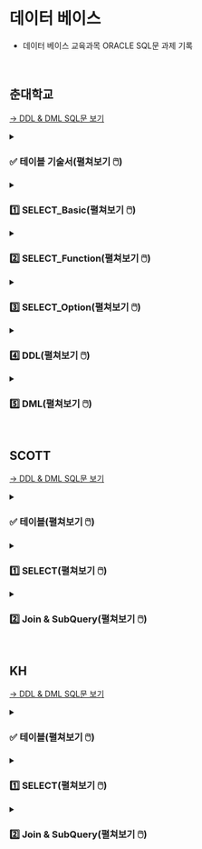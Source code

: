 # 데이터 베이스

- 데이터 베이스 교육과목 ORACLE SQL문 과제 기록 

<br>

## 춘대학교

<!-- <details>
<summary><h3> 템플릿(펼쳐보기 🖱️) </h3></summary>
<div markdown="1">


  
  
</div>
</details> -->

[→ DDL & DML SQL문 보기](https://github.com/homin0203/SQL_exam/blob/main/chun/%EC%8A%A4%ED%81%AC%EB%A6%BD%ED%8A%B8_KH_%EC%B6%98_TechUniv_%EC%8B%A4%EC%8A%B5.sql)  

<details>
<summary><h3>✅ 테이블 기술서(펼쳐보기 🖱️) </h3></summary>
<div markdown="1">

![05_실습_KH_춘_TechUniv_Table기술서_2](https://user-images.githubusercontent.com/116356234/233554045-1fa54263-1ac4-4f3d-836b-1c4597a9f56d.png)

![05_실습_KH_춘_TechUniv_Table기술서_3](https://user-images.githubusercontent.com/116356234/233554049-31a43883-e603-4c8b-a50c-46fc1f8329df.png)

</div>
</details>

<details>
<summary><h3>1️⃣ SELECT_Basic(펼쳐보기 🖱️) </h3></summary>
<div markdown="1">
 
[→ SELECT_Basic SQL문 전체보기](https://github.com/homin0203/SQL_exam/blob/main/chun/KH_SQL01_SELECT.sql)  

#### 문제1
![1](https://user-images.githubusercontent.com/116356234/233560082-94db668d-fe43-4de7-a982-88cdf106e753.png)

#### 내 코드
```SQL
select DEPARTMENT_NAME "학과 명", CATEGORY 계열
  from TB_DEPARTMENT
;
```

#### 실행 결과
![1](https://user-images.githubusercontent.com/116356234/233562971-83cfe5ce-ef7c-4a32-88d1-7cc3e3538079.png)
~ 이후 행 생략
  
<hr>

#### 문제2
![2](https://user-images.githubusercontent.com/116356234/233560087-0e4ea461-1266-4f49-9741-495f0e72ad29.png)

#### 내 코드
```SQL
select DEPARTMENT_NAME||'의 정원은 '||to_char(CAPACITY)||'명 입니다'
    from TB_DEPARTMENT
;
```
  
#### 실행 결과
![2](https://user-images.githubusercontent.com/116356234/233562975-408068bc-0517-45f1-9380-991261ab9249.png)
~ 이후 행 생략 
  
<hr>

#### 문제3
![3](https://user-images.githubusercontent.com/116356234/233560088-51a38f75-d3fb-488d-a62e-54c93c846fce.png)

#### 내 코드
```SQL
select STUDENT_NAME
    from TB_STUDENT
    where ABSENCE_YN = 'Y' 
        and STUDENT_SSN LIKE '_______2%'
        and DEPARTMENT_NO = (select DEPARTMENT_NO
                                from TB_DEPARTMENT
                                where DEPARTMENT_NAME = '국어국문학과')
;
```

#### 실행 결과
![3](https://user-images.githubusercontent.com/116356234/233562978-588abdc4-420a-4ff2-8423-891350405fc8.png)

<hr>

#### 문제4
![4](https://user-images.githubusercontent.com/116356234/233560092-a5b3d63d-62f1-4093-a420-59cb1e1441a2.png)

#### 내 코드
```SQL
select student_name 
    from TB_STUDENT
    where STUDENT_NO in ('A513079','A513090','A513091','A513110','A513119')
    order by student_name desc
;
```

#### 실행 결과
![4](https://user-images.githubusercontent.com/116356234/233562981-f33ae9d1-718e-4e05-b67b-6806082fc591.png)

<hr>

#### 문제5
![5](https://user-images.githubusercontent.com/116356234/233560094-b3cd8184-a6ff-43ca-b434-36677f38bd24.png)

#### 내 코드
```SQL
select DEPARTMENT_NAME, category
    from TB_DEPARTMENT
    where CAPACITY >= 20 and CAPACITY <= 30
;
```

#### 실행 결과
![5](https://user-images.githubusercontent.com/116356234/233562982-304fb39e-aeb5-4c1d-a4b0-736484035ed7.png)

<hr>

#### 문제6
![6](https://user-images.githubusercontent.com/116356234/233560097-8047da8d-5601-43b2-988b-06aace2724e5.png)

#### 내 코드
```SQL
select PROFESSOR_NAME
    from TB_PROFESSOR
    where DEPARTMENT_NO is null
;
```

#### 실행 결과
![6](https://user-images.githubusercontent.com/116356234/233562986-f80a032f-789f-4ab3-90aa-5e55fb79c2a0.png)

<hr>

#### 문제7

<img src="https://user-images.githubusercontent.com/116356234/233560100-687c51e1-412f-400f-8c26-430558a3fa9b.png" height="110">

#### 내 코드
```SQL
select STUDENT_NAME
    from TB_STUDENT
    where DEPARTMENT_NO is null 
    or DEPARTMENT_NO not in (select DEPARTMENT_NO from TB_DEPARTMENT)
;
```

#### 실행 결과
  
<img src="https://user-images.githubusercontent.com/116356234/233562987-9952b3df-f0c4-40c9-86a8-341b70ee6ee3.png" height="90">

<hr>

#### 문제8
![8](https://user-images.githubusercontent.com/116356234/233560102-5c8edb8b-5a6a-41a9-8955-2dfc8964fed7.png)

#### 내 코드
```SQL
select CLASS_NO
    from TB_CLASS
    where PREATTENDING_CLASS_NO is not null
;
```

#### 실행 결과
![8](https://user-images.githubusercontent.com/116356234/233562989-8534fb54-6f53-4dd5-9ae3-1e2aa246db5f.png)

<hr>

#### 문제9
![9](https://user-images.githubusercontent.com/116356234/233560103-84064952-f629-4f2b-854e-6160971413f7.png)

#### 내 코드
```SQL
select CATEGORY
    from TB_DEPARTMENT
    group by CATEGORY
    order by CATEGORY 
;
```

#### 실행 결과
![9](https://user-images.githubusercontent.com/116356234/233562990-efb736c3-cf6f-4462-bec3-314c4d30fad3.png)

<hr>

#### 문제10
![10](https://user-images.githubusercontent.com/116356234/233560107-23ac3ae8-0622-46c3-bab5-d5d5e164ed40.png)

#### 내 코드
```SQL
select STUDENT_NO,STUDENT_NAME,STUDENT_SSN
    from TB_STUDENT
    where STUDENT_NO LIKE 'A2%'
        and STUDENT_ADDRESS LIKE '전주시%'
        and ABSENCE_YN <> 'Y'
;
```

#### 실행 결과
![10](https://user-images.githubusercontent.com/116356234/233562992-768a2b93-eadc-4bc2-99ac-346f01e38105.png)
  
</div>
</details>

<details>
<summary><h3>2️⃣ SELECT_Function(펼쳐보기 🖱️) </h3></summary>
<div markdown="1">
  
[→ SELECT_Function SQL문 전체보기](https://github.com/homin0203/SQL_exam/blob/main/chun/KH_SQL02_SELECT.sql)  
  
#### 문제1
![1](https://user-images.githubusercontent.com/116356234/233565412-3a02c16a-9f7c-42ec-82a4-fcf0533212f8.png)

#### 내 코드
```SQL
select STUDENT_NO 학번, student_name 이름, to_char(ENTRANCE_DATE, 'YYYY-MM-DD') 입학년도
    from TB_STUDENT
    where DEPARTMENT_NO = '002'
    order by ENTRANCE_DATE
;
```

#### 실행 결과
![1](https://user-images.githubusercontent.com/116356234/233568511-ee7950d5-e4c7-40b6-9fb5-e9e8a1340ca1.png)

  
<hr>

#### 문제2
![2](https://user-images.githubusercontent.com/116356234/233565417-96a4dcfe-17a8-4aad-ad1b-7faddd468f3c.png)


#### 내 코드
```SQL
select PROFESSOR_NAME,PROFESSOR_SSN
    from TB_PROFESSOR
    where PROFESSOR_NAME not LIKE '___'
;
```
  
#### 실행 결과
![2](https://user-images.githubusercontent.com/116356234/233568518-1cd68b40-b5db-4d5f-b798-0e2ab2c154eb.png)


<hr>

#### 문제3
![3](https://user-images.githubusercontent.com/116356234/233565420-b3a8b5ba-d5d1-4d55-bee5-9cea426cac93.png)


#### 내 코드
```SQL
select * 
    from(select PROFESSOR_NAME 교수이름, to_char(sysdate,'yy')+100-substr(PROFESSOR_SSN,1,2) 나이
            from TB_PROFESSOR
            where substr(PROFESSOR_SSN,8,1) = '1')
    order by 나이
;  
```

#### 실행 결과
![3](https://user-images.githubusercontent.com/116356234/233568521-b41c25ed-7025-4228-8c71-80a45a565028.png)
~ 75행 생략

<hr>

#### 문제4
![4](https://user-images.githubusercontent.com/116356234/233565421-1336746f-8d7c-4d6a-ae85-b90dd639e3e2.png)


#### 내 코드
```SQL
select substr(PROFESSOR_NAME,2)
    from TB_PROFESSOR
;
```

#### 실행 결과
![4](https://user-images.githubusercontent.com/116356234/233568523-45166986-b29c-452d-aa05-8dbf77bfa6a4.png)
~ 114행 생략

<hr>

#### 문제5
![5](https://user-images.githubusercontent.com/116356234/233565425-c0b793d3-13c6-4a15-8865-7aad0e04e8fe.png)

#### 내 코드
```SQL
select * from TB_STUDENT;
select student_no,STUDENT_NAME
    from TB_STUDENT
    where (to_char(ENTRANCE_DATE,'yyyy')-to_char(to_date(substr(STUDENT_SSN,1,6)),'RRRR')) > 19
;
```

#### 실행 결과
![5](https://user-images.githubusercontent.com/116356234/233568528-cfe24763-6cbe-417c-9d6b-a1b7eaa2b459.png)
~ 204행 생략

<hr>

#### 문제6
![6](https://user-images.githubusercontent.com/116356234/233565427-16edaaab-21f5-4b54-9737-298358f701ea.png)


#### 내 코드
```SQL
select case to_char(next_day('2020/12/25','일'),'dd')-'25' 
            when 1 then '토요일'
            when 2 then '금요일'
            when 3 then '목요일'
            when 4 then '수요일'
            when 5 then '화요일'
            when 6 then '월요일'
            when 7 then '일요일'
            else '없음' end 클스요일
from dual
;
```

#### 실행 결과
![6](https://user-images.githubusercontent.com/116356234/233568533-e1687389-39b9-490b-8df9-c820c210b22b.png)


<hr>

#### 문제7
![7](https://user-images.githubusercontent.com/116356234/233565431-7801e875-2848-490c-b3bc-a91150912c72.png)


#### 내 코드
```SQL
select to_char(to_Date('99/10/11','YY/MM/DD'),'YYYY"년"MM"월"DD"일"')
        ,to_char(to_Date('49/10/11','YY/MM/DD'),'YYYY"년"MM"월"DD"일"') 
    from dual
union
select to_char(to_Date('99/10/11','RR/MM/DD'),'YYYY"년"MM"월"DD"일"')
        ,to_char(to_Date('49/10/11','RR/MM/DD'),'YYYY"년"MM"월"DD"일"') 
    from dual;
```

#### 실행 결과
![7](https://user-images.githubusercontent.com/116356234/233568538-a5612627-7618-4396-8bdf-f66f8d059e90.png)


<hr>

#### 문제8
![8](https://user-images.githubusercontent.com/116356234/233565432-0094041d-f2ad-480c-917b-de475215a98b.png)


#### 내 코드
```SQL
select STUDENT_NO, STUDENT_NAME 
    from TB_STUDENT
    where student_no not LIKE 'A%'
;
```

#### 실행 결과
![8](https://user-images.githubusercontent.com/116356234/233568540-0104c633-2778-4c57-b86c-cf129c4f0791.png)
~ 52행 생략

<hr>

#### 문제9
![9](https://user-images.githubusercontent.com/116356234/233565433-e34688bc-333a-4793-8bfc-9213e9418083.png)


#### 내 코드
```SQL
select round(avg(g.POINT),1) 평점
    from TB_STUDENT s join tb_grade g using (STUDENT_NO)
    where STUDENT_NAME = '한아름'
;
```

#### 실행 결과
![9](https://user-images.githubusercontent.com/116356234/233568542-ad19243b-a72e-40ca-b69e-a17c7b30ff79.png)


<hr>

#### 문제10
![10](https://user-images.githubusercontent.com/116356234/233565436-a1247f3d-e6c6-4a2a-9e45-fd9dcc25d679.png)

#### 내 코드
```SQL
select DEPARTMENT_NO 학과번호, count(DEPARTMENT_NO) "학생수(명)"
    from TB_STUDENT
    group by DEPARTMENT_NO
    order by DEPARTMENT_NO
;
```

#### 실행 결과
![10](https://user-images.githubusercontent.com/116356234/233568544-d26d6d5a-e067-4508-96d2-ea5f77ca0058.png)
~ 62행 생략
  
<hr>

#### 문제11
![11](https://user-images.githubusercontent.com/116356234/233565438-4c316eaf-b9bb-418b-8b82-290c94dbfb22.png)

#### 내 코드
```SQL
select  count(*)
    from TB_STUDENT
    where COACH_PROFESSOR_NO is null
;
```

#### 실행 결과
![11](https://user-images.githubusercontent.com/116356234/233568546-dc741292-b8b7-4b3f-a52f-4765341c1db6.png)
  
<hr>

#### 문제12
![12](https://user-images.githubusercontent.com/116356234/233565440-a63eda50-371b-4f9d-8d26-b5df24b8989c.png)

#### 내 코드
```SQL
select substr(g.TERM_NO,1,4) 년도, round(avg(g.POINT),1) "년도 별 평점"
    from TB_STUDENT s join tb_grade g on s.STUDENT_NO = g.STUDENT_NO
    where s.STUDENT_NO = 'A112113'
    group by substr(g.TERM_NO,1,4)
    order by substr(g.TERM_NO,1,4)
;
```

#### 실행 결과
![12](https://user-images.githubusercontent.com/116356234/233568549-6e7460a6-6978-4aef-b76d-b1f98a086ee2.png)

<hr>

#### 문제13
![13](https://user-images.githubusercontent.com/116356234/233565443-a9740c1e-e20d-42bc-aec0-4f4a7b6045b8.png)

#### 내 코드
```SQL
select d.DEPARTMENT_NO 학과코드명, count(s_tab.ABSENCE_YN) "휴학생 수"
    from TB_DEPARTMENT d 
    left join (select * from TB_STUDENT s where s.ABSENCE_YN = 'Y') s_tab on s_tab.DEPARTMENT_NO = d.DEPARTMENT_NO
    group by d.DEPARTMENT_NO
    order by d.DEPARTMENT_NO
;
```

#### 실행 결과
![13](https://user-images.githubusercontent.com/116356234/233568551-d035959d-3595-4637-ab11-ff285480207f.png)
~ 63행 생략

<hr>

#### 문제14
![14](https://user-images.githubusercontent.com/116356234/233565446-6045680b-b784-43bb-ba4b-beed8b5b1bdd.png)

#### 내 코드
```SQL
select student_name, count(*)
    from TB_STUDENT
    group by STUDENT_NAME
    having count(*) >= 2
    order by STUDENT_NAME
;
```

#### 실행 결과
![14](https://user-images.githubusercontent.com/116356234/233568556-fe41dd8a-7437-4313-a077-0e42b02e3ffd.png)
    
<hr>

#### 문제15
![15](https://user-images.githubusercontent.com/116356234/233565448-7a5a7716-b399-4d21-8fb0-08d1beadf942.png)

#### 내 코드
```SQL
select NVL(임시년도,' ') 년도, NVL(임시학기,' ') 학기, 평점
    from(select substr(g.TERM_NO,1,4) 임시년도, substr(g.TERM_NO,5,2) 임시학기, round(avg(g.point),1) 평점
            from TB_STUDENT s join tb_grade g on s.STUDENT_NO = g.STUDENT_NO
            where s.STUDENT_NO = 'A112113'
            group by rollup(substr(g.TERM_NO,1,4), substr(g.TERM_NO,5,2)))
;
```

#### 실행 결과
![15](https://user-images.githubusercontent.com/116356234/233568559-73e1d6b5-e9cd-4a17-b891-0b98ea538daa.png)      
  
</div>
</details>

<details>
<summary><h3>3️⃣ SELECT_Option(펼쳐보기 🖱️) </h3></summary>
<div markdown="1">

[→ SELECT_Option SQL문 전체보기](https://github.com/homin0203/SQL_exam/blob/main/chun/KH_SQL03_SELECT.sql)  
  
#### 문제1
![1](https://user-images.githubusercontent.com/116356234/233768278-3a7dd42a-9d24-4d9d-b3a3-485c6fca6b62.png)


#### 내 코드
```SQL
select STUDENT_NAME "학생 이름",STUDENT_ADDRESS 주소지
    from tb_student
    order by "학생 이름"
;
```

#### 실행 결과
  
<img src="https://user-images.githubusercontent.com/116356234/233768958-f9ad2349-a466-4931-bb34-c0a3f7bb7828.png" width="450">  
~ 588행 생략
  
<hr>

#### 문제2
![2](https://user-images.githubusercontent.com/116356234/233768281-107421ff-c6dc-42b1-bc85-8ffc66eb34ca.png)


#### 내 코드
```SQL
select STUDENT_NAME,STUDENT_SSN
    from TB_STUDENT
    where ABSENCE_YN = 'Y'
    order by STUDENT_ssn desc
;  
```
  
#### 실행 결과
  
<img src="https://user-images.githubusercontent.com/116356234/233768959-95b6979f-03e3-484a-aca5-61115ec81c68.png" width="300">  
~ 91행 생략

<hr>

#### 문제3
![3](https://user-images.githubusercontent.com/116356234/233768282-1cd06b70-8b30-492b-ba59-80dfb5efed32.png)


#### 내 코드
```SQL
select STUDENT_NAME 학생이름, STUDENT_NO 학번, STUDENT_ADDRESS "거주지 주소"
    from TB_STUDENT
    where (STUDENT_ADDRESS Like '강원도%' or STUDENT_ADDRESS Like '경기도%') and STUDENT_no not LIKE 'A%'
    order by STUDENT_NAME
;
```

#### 실행 결과
  
<img src="https://user-images.githubusercontent.com/116356234/233768960-3d33e14b-f7fb-4981-9052-bb66a62f57b2.png" width="450">  


<hr>

#### 문제4
![4](https://user-images.githubusercontent.com/116356234/233768284-0d8944dd-1820-42de-9cec-98d3d8816ee5.png)


#### 내 코드
```SQL
select PROFESSOR_NAME, PROFESSOR_SSN
    from TB_PROFESSOR 
    where DEPARTMENT_NO = '005'
    order by PROFESSOR_SSN
;
```

#### 실행 결과
  
<img src="https://user-images.githubusercontent.com/116356234/233768962-82e55e12-0721-416f-a461-e8b318ef4f1c.png" width="350">  


<hr>

#### 문제5
![5](https://user-images.githubusercontent.com/116356234/233768285-5bdd4980-307f-4acd-836e-22cfde6b7d05.png)


#### 내 코드
```SQL
select s.student_no, g.point
    from TB_STUDENT s join tb_grade g on s.STUDENT_NO = g.STUDENT_NO
    where g.CLASS_NO = 'C3118100' and g.TERM_NO = '200402'
    order by g.point desc, s.STUDENT_NO
;
```

#### 실행 결과
  
<img src="https://user-images.githubusercontent.com/116356234/233768963-a07c8663-d044-42b3-8dd6-f74f16229af3.png" width="290">  


<hr>

#### 문제6
![6](https://user-images.githubusercontent.com/116356234/233768286-d2118b28-77ab-429d-ab76-50493d50444c.png)


#### 내 코드
```SQL
select s.STUDENT_NO, s.STUDENT_NAME, d.DEPARTMENT_NAME
    from TB_STUDENT s join TB_DEPARTMENT d using(DEPARTMENT_NO)
    order by 2
;
```

#### 실행 결과
  
<img src="https://user-images.githubusercontent.com/116356234/233768965-8f86c161-f67a-4bee-a24e-752947070bcb.png" width="450">  
~ 588행 생략
  
<hr>

#### 문제7
![7](https://user-images.githubusercontent.com/116356234/233768288-249890c5-b615-44c1-8a8b-80b4b7fcdddf.png)

#### 내 코드
```SQL
select c.CLASS_NAME, d.DEPARTMENT_NAME
    from TB_CLASS c join TB_DEPARTMENT d using(DEPARTMENT_NO)
;
```

#### 실행 결과
  
<img src="https://user-images.githubusercontent.com/116356234/233768966-ad7de6ae-86c8-406c-b18f-3304dc348449.png" width="450">  
~ 882행 생략

<hr>

#### 문제8
![8](https://user-images.githubusercontent.com/116356234/233768289-8484168e-104f-4a69-bb70-63a09bab65f9.png)

#### 내 코드
```SQL
select c.CLASS_NAME, c.DEPARTMENT_NO, p.PROFESSOR_NAME
    from TB_CLASS c join TB_CLASS_PROFESSOR t on c.CLASS_NO = t.CLASS_NO
                    join TB_PROFESSOR p on p.PROFESSOR_NO = t.PROFESSOR_NO
    order by c.DEPARTMENT_NO, p.PROFESSOR_NO, c.CLASS_NAME
;
```

#### 실행 결과
  
<img src="https://user-images.githubusercontent.com/116356234/233768967-99a5c4d5-a0f8-4b41-9d53-e2f38ea443bf.png" width="450">  
~ 776행 생략

<hr>

#### 문제9
![9](https://user-images.githubusercontent.com/116356234/233768290-db3378ed-baac-4a0c-90fc-57c68eb803bf.png)


#### 내 코드
```SQL
select c.CLASS_NAME, p.PROFESSOR_NAME
    from TB_CLASS c join TB_CLASS_PROFESSOR t on c.CLASS_NO = t.CLASS_NO
                    join TB_PROFESSOR p on p.PROFESSOR_NO = t.PROFESSOR_NO
                    join TB_DEPARTMENT d on c.DEPARTMENT_NO = d.DEPARTMENT_NO
    where d.CATEGORY = '인문사회'
    order by c.DEPARTMENT_NO, p.PROFESSOR_NO, c.CLASS_NAME
;
```

#### 실행 결과
  
<img src="https://user-images.githubusercontent.com/116356234/233768968-11600dc2-ca01-4b61-98e6-fe9bc56c8b1a.png" width="450">  
~ 197행 생략

<hr>

#### 문제10
![10](https://user-images.githubusercontent.com/116356234/233768291-d2f1a642-a6ae-4e01-9389-07b6b76c4be0.png)

#### 내 코드
```SQL
select s.STUDENT_NO,s.STUDENT_NAME, round(avg(g.POINT),1)
    from TB_STUDENT s join TB_DEPARTMENT d on s.DEPARTMENT_NO = d.DEPARTMENT_NO
                    join TB_GRADE g on s.STUDENT_NO = g.STUDENT_NO
    where d.DEPARTMENT_NAME = '음악학과'
    group by s.STUDENT_NO, s.STUDENT_NAME
    order by s.STUDENT_NO
;
```

#### 실행 결과
  
<img src="https://user-images.githubusercontent.com/116356234/233768969-bc8943c8-245d-41d4-81b8-e88bca6ce6da.png" width="450">

<hr>

#### 문제11
![11](https://user-images.githubusercontent.com/116356234/233768292-5ed4af03-efce-4389-ac7b-0d6fbfe5686f.png)

#### 내 코드
```SQL
select d.DEPARTMENT_NAME, s.STUDENT_NAME, p.PROFESSOR_NAME
    from TB_STUDENT s join TB_DEPARTMENT d using(DEPARTMENT_NO)
                        join TB_PROFESSOR p on s.COACH_PROFESSOR_NO = p.PROFESSOR_NO
    where s.STUDENT_NO = 'A313047'
;
```

#### 실행 결과
  
<img src="https://user-images.githubusercontent.com/116356234/233768970-bbccf685-d333-4456-869f-0b4a3d2135b7.png" width="350">

  
<hr>

#### 문제12
![12](https://user-images.githubusercontent.com/116356234/233768293-b6b94ef1-ec4e-4801-9630-039a1a4ed991.png)

#### 내 코드
```SQL
select s.STUDENT_NAME, g.TERM_NO
    from TB_CLASS c join TB_GRADE g on c.CLASS_NO = g.class_no
                    join TB_STUDENT s on s.STUDENT_NO = g.STUDENT_NO
    where c.CLASS_NAME = '인간관계론' and g.TERM_NO LIKE '2007%'
;
```

#### 실행 결과
  
<img src="https://user-images.githubusercontent.com/116356234/233768972-3e8996c3-7d33-40b0-b884-dab979b78673.png" width="290">

  
<hr>

#### 문제13
![13](https://user-images.githubusercontent.com/116356234/233768294-ff319fe4-17d6-4e73-9400-f10718bcd67f.png)

#### 내 코드
```SQL
select c.CLASS_NAME, d.DEPARTMENT_NAME
    from TB_DEPARTMENT d join TB_CLASS c using(DEPARTMENT_NO)
    where d.CATEGORY = '예체능'
        and c.CLASS_NO not in (select cp.CLASS_NO from TB_CLASS_PROFESSOR cp)
    order by 2 asc,1
;
```

#### 실행 결과
  
<img src="https://user-images.githubusercontent.com/116356234/233768973-b23be4e4-5f8e-4b22-afee-dd17ad24536f.png" width="450">
~ 44행 생략
  
<hr>

#### 문제14
![14](https://user-images.githubusercontent.com/116356234/233768295-bd0a8222-ddde-43fe-af92-b61f84b96506.png)

#### 내 코드
```SQL
select s.student_name, NVL(p.PROFESSOR_NAME,'지도교수 미지정')
    from TB_STUDENT s join TB_DEPARTMENT d using(DEPARTMENT_NO)
                        left join TB_PROFESSOR p on s.coach_professor_no = p.professor_no
    where d.DEPARTMENT_NAME = '서반아어학과' 
    order by s.student_no
;
```

#### 실행 결과
  
<img src="https://user-images.githubusercontent.com/116356234/233768974-b290aba4-2b29-4da9-bcc0-fbafe541e036.png" width="450">

<hr>

#### 문제15
![15](https://user-images.githubusercontent.com/116356234/233768296-f1bc3b02-8337-4d6c-b68c-538974562df7.png)

#### 내 코드
```SQL
select s.STUDENT_NO 학번,s.student_name 이름,d.DEPARTMENT_NAME "학과 이름", round(avg(g.point),8) 평점
    from tb_student s join tb_grade g on s.STUDENT_NO = g.STUDENT_NO 
                        join TB_DEPARTMENT d on s.DEPARTMENT_NO = d.DEPARTMENT_NO
    where s.ABSENCE_YN = 'N'
    group by s.STUDENT_NO, s.student_name, d.DEPARTMENT_NAME
    having avg(g.point) >= 4.0
    order by s.STUDENT_NO
;
```

#### 실행 결과
  
<img src="https://user-images.githubusercontent.com/116356234/233768975-dc5a585c-224a-45ff-a77f-45c862104403.png" width="450">
~ 19행 생략
  
<hr>

#### 문제16
![16](https://user-images.githubusercontent.com/116356234/233768297-b4959ec0-cdf6-446b-a5d6-1a43f8e4f4cd.png)

#### 내 코드
```SQL
select c.CLASS_NO, c.CLASS_NAME, round(avg(g.point),8)
    from tb_class c join TB_DEPARTMENT d on d.DEPARTMENT_NO = c.DEPARTMENT_NO
                            join tb_grade g on c.CLASS_NO = g.CLASS_NO
    where d.DEPARTMENT_NAME = '환경조경학과' and c.CLASS_TYPE = '전공선택'
    group by c.CLASS_NO, c.CLASS_NAME
    order by 1
;
```

#### 실행 결과
  
<img src="https://user-images.githubusercontent.com/116356234/233768976-b7ac7335-70cb-45bf-ad6e-fb1a4a0b8af5.png" width="450">
 
<hr>

#### 문제17
![17](https://user-images.githubusercontent.com/116356234/233768298-e9316d35-a1a3-450d-916b-97e3082323b2.png)

#### 내 코드
```SQL
select STUDENT_NAME,STUDENT_ADDRESS
    from TB_STUDENT
    where DEPARTMENT_NO = (select DEPARTMENT_NO from TB_STUDENT where STUDENT_NAME = '최경희')
;
```

#### 실행 결과
  
<img src="https://user-images.githubusercontent.com/116356234/233768977-ac7fd6a1-218f-4a32-87c0-c3b1b51c21b3.png" width="450">
~ 17행 생략
  
<hr>

#### 문제18
![18](https://user-images.githubusercontent.com/116356234/233768299-f09aae02-ce71-42d3-a6d6-ec742ed1c05e.png)

#### 내 코드
```SQL
select student_no, student_name
    from(select s.STUDENT_NO, s.STUDENT_NAME, avg(g.POINT) 평점
                    from TB_STUDENT s join tb_grade g on s.STUDENT_NO = g.STUDENT_NO
                                        join TB_DEPARTMENT d using(DEPARTMENT_NO)
                    where d.DEPARTMENT_NAME = '국어국문학과'
                    group by s.STUDENT_NO, s.STUDENT_NAME
                    order by 3 desc)
    where rownum = 1
;
```

#### 실행 결과
  
<img src="https://user-images.githubusercontent.com/116356234/233768978-32592da5-563b-4aea-a01f-9b4b908b2f29.png" width="290">

<hr>

#### 문제19
![19](https://user-images.githubusercontent.com/116356234/233768300-e8a715e1-1f9c-4a52-a44e-855833589ef0.png)

#### 내 코드
```SQL
select d.DEPARTMENT_NAME "계열 학과명", round(avg(g.POINT),1) "전공평점"
    from TB_DEPARTMENT d join TB_CLASS c using(department_no)
                        join tb_grade g using(class_no)
    where d.category = (select CATEGORY from TB_DEPARTMENT  where DEPARTMENT_NAME = '환경조경학과')
            and c.class_type = '전공선택'
    group by d.DEPARTMENT_NAME
    order by 1
;
```

#### 실행 결과
  
<img src="https://user-images.githubusercontent.com/116356234/233768980-8b4d09aa-10f1-4530-a5fb-3ae044cdcaec.png" width="290">
~ 20행 생략
  
</div>
</details>

<details>
<summary><h3>4️⃣ DDL(펼쳐보기 🖱️) </h3></summary>
<div markdown="1">

[→ DDL SQL문 전체보기](https://github.com/homin0203/SQL_exam/blob/main/chun/KH_SQL04_DDL.sql)  
  
#### 문제1
![1](https://user-images.githubusercontent.com/116356234/233769919-b361622c-f067-416b-8d72-262317c9a74d.png)

#### 내 코드
```SQL
DROP TABLE TB_CATEGORY;
CREATE TABLE TB_CATEGORY(
    NAME VARCHAR2(10),
    USE_YN CHAR(1) DEFAULT 'Y'
);
```
  
<hr>

#### 문제2
![2](https://user-images.githubusercontent.com/116356234/233769921-81f84571-c250-47ae-a5a7-db4dc36384c6.png)


#### 내 코드
```SQL
CREATE TABLE TB_CLASS_TYPE(
    NO VARCHAR2(5) PRIMARY KEY,
    NAME VARCHAR2(10)
);  
```


<hr>

#### 문제3
![3](https://user-images.githubusercontent.com/116356234/233769923-6e0c9fa7-5024-4461-a18d-5b0ccd7e1701.png)


#### 내 코드
```SQL
ALTER TABLE TB_CATEGORY ADD CONSTRAINT TC_NAME_PK PRIMARY KEY (NAME);
```


<hr>

#### 문제4
![4](https://user-images.githubusercontent.com/116356234/233769924-0ffa2cf1-60c4-4f4a-97a8-670892f0a4fb.png)


#### 내 코드
```SQL
ALTER TABLE TB_CLASS_TYPE MODIFY NAME NOT NULL;
```


<hr>

#### 문제5
![5](https://user-images.githubusercontent.com/116356234/233769925-0f9f539d-92d1-4677-b382-8bb3a547b1c5.png)


#### 내 코드
```SQL
ALTER TABLE TB_CLASS_TYPE MODIFY (NAME VARCHAR2(20), NO VARCHAR(10));
ALTER TABLE TB_CATEGORY MODIFY (NAME VARCHAR2(20));
```


<hr>

#### 문제6
![6](https://user-images.githubusercontent.com/116356234/233769926-0369ff41-d521-435c-96c0-569efaba9505.png)


#### 내 코드
```SQL
ALTER TABLE TB_CATEGORY RENAME COLUMN  NAME TO CATEGORY_NAME;
ALTER TABLE TB_CLASS_TYPE RENAME COLUMN NAME TO CLASS_TYPE_NAME;
ALTER TABLE TB_CLASS_TYPE RENAME COLUMN NO TO CLASS_TYPE_NO;
```


<hr>

#### 문제7
![7](https://user-images.githubusercontent.com/116356234/233769927-8f8f03a6-7742-406f-bdb4-9bfb42166c23.png)


#### 내 코드
```SQL
ALTER TABLE TB_CATEGORY RENAME CONSTRAINTS TC_NAME_PK TO PK_CATEGORY_NAME;
ALTER TABLE TB_CLASS_TYPE RENAME CONSTRAINTS SYS_C007144 TO PK_CLASS_TYPE_NAME;
```


<hr>

#### 문제8
![8](https://user-images.githubusercontent.com/116356234/233769928-2cd50ccf-2be2-4478-890f-7d706da29478.png)


#### 내 코드
```SQL
INSERT INTO TB_CATEGORY VALUES('공학','Y');
INSERT INTO TB_CATEGORY VALUES('자연과학','Y');
INSERT INTO TB_CATEGORY VALUES('의학','Y');
INSERT INTO TB_CATEGORY VALUES('예체능','Y');
INSERT INTO TB_CATEGORY VALUES('인문사회','Y');
COMMIT;
```


<hr>

#### 문제9
![9](https://user-images.githubusercontent.com/116356234/233769929-8a19615b-c88b-46bb-aa9a-ec4662fa7494.png)


#### 내 코드
```SQL
ALTER TABLE TB_DEPARTMENT ADD CONSTRAINT FK_DEPARTMENT_CATEGORY 
                                FOREIGN KEY (CATEGORY) 
                                REFERENCES TB_CATEGORY(CATEGORY_NAME)
;
```
  

<hr>

#### 문제10
![10](https://user-images.githubusercontent.com/116356234/233769930-1582ef42-69c0-4e75-b434-3877e3988540.png)

#### 내 코드
```SQL
CREATE OR REPLACE VIEW VW_학생일반정보 AS
    SELECT STUDENT_NO 학번,STUDENT_NAME 학생이름,STUDENT_ADDRESS 주소 FROM TB_STUDENT
;
```

<hr>

#### 문제11
![11](https://user-images.githubusercontent.com/116356234/233769931-af34dd93-4668-463a-a39f-c09ab5363df2.png)

#### 내 코드
```SQL
CREATE OR REPLACE VIEW VW_지도면담 AS
SELECT S.STUDENT_NAME 학생이름,D.DEPARTMENT_NAME 학과이름,P.PROFESSOR_NAME 지도교수이름 
        FROM TB_STUDENT S JOIN TB_DEPARTMENT D USING(DEPARTMENT_NO)
                            LEFT JOIN TB_PROFESSOR P ON S.COACH_PROFESSOR_NO = P.PROFESSOR_NO
        ORDER BY 2
;
```

<hr>

#### 문제12
![12](https://user-images.githubusercontent.com/116356234/233769932-dd1393a2-e506-44f9-8a90-ea4b2f63f096.png)

#### 내 코드
```SQL
CREATE OR REPLACE VIEW VW_학과별학생수 AS
SELECT D.DEPARTMENT_NAME 학과이름, COUNT(S.DEPARTMENT_NO) 학생수 
    FROM TB_STUDENT S JOIN TB_DEPARTMENT D ON S.DEPARTMENT_NO = D.DEPARTMENT_NO
    GROUP BY D.DEPARTMENT_NAME
; 
```

<hr>

#### 문제13
![13](https://user-images.githubusercontent.com/116356234/233769934-ccd103b8-0248-4c68-8a6b-cbe6698cdb3a.png)

#### 내 코드
```SQL
UPDATE VW_학생일반정보 SET 학생이름 = '권호민' WHERE 학번 = 'A213046';
COMMIT;
```

<hr>

#### 문제14
![14](https://user-images.githubusercontent.com/116356234/233769935-dda091af-60b2-4f37-b770-532e86b1238c.png)

#### 내 코드
```SQL
CREATE OR REPLACE VIEW 뷰명 AS
    SELECT * FROM 테이블명
    WITH READ ONLY
;
```
  
<hr>

#### 문제15
![15](https://user-images.githubusercontent.com/116356234/233769937-3909361a-0539-437e-b794-b98f7dd13885.png)
  
#### 내 코드
```SQL
SELECT *
FROM(
SELECT C.CLASS_NO,C.CLASS_NAME, COUNT(G.STUDENT_NO)
    FROM TB_GRADE G JOIN TB_CLASS C ON G.CLASS_NO = C.CLASS_NO
    WHERE G.TERM_NO LIKE '2009%' OR G.TERM_NO LIKE '2008%'
                                OR G.TERM_NO LIKE '2007%'
    GROUP BY C.CLASS_NO, C.CLASS_NAME
    ORDER BY 3 DESC)
    WHERE ROWNUM <= 3
;
```

#### 실행 결과
![15](https://user-images.githubusercontent.com/116356234/233770171-4b8fb2cb-4793-4f7e-b8b7-f72c2b3023cf.png)
                    
</div>
</details>

<details>
<summary><h3>5️⃣ DML(펼쳐보기 🖱️) </h3></summary>
<div markdown="1">
  
[→ DML SQL문 전체보기](https://github.com/homin0203/SQL_exam/blob/main/chun/KH_SQL05_DML.sql)  
  
#### 문제1
![1](https://user-images.githubusercontent.com/116356234/233770368-27b37af9-06d0-412d-82fa-3c3640eed25b.png)


#### 내 코드
```SQL
INSERT INTO TB_CLASS_TYPE VALUES('01','전공필수');
INSERT INTO TB_CLASS_TYPE VALUES('02','전공선택');
INSERT INTO TB_CLASS_TYPE VALUES('03','교양필수');
INSERT INTO TB_CLASS_TYPE VALUES('04','교양선택');
INSERT INTO TB_CLASS_TYPE VALUES('05','논문지도');
COMMIT;
```

  
<hr>

#### 문제2
![2](https://user-images.githubusercontent.com/116356234/233770369-7c645809-e2d8-4eda-860e-1f84e908ebe1.png)


#### 내 코드
```SQL
CREATE TABLE TB_학생일반정보 AS SELECT * FROM VW_학생일반정보;
```


<hr>

#### 문제3
![3](https://user-images.githubusercontent.com/116356234/233770371-c153d55e-764a-44b5-b402-f135b4ddc07a.png)


#### 내 코드
```SQL
CREATE TABLE TB_국어국문학과 AS
SELECT S.STUDENT_NO 학번, S.STUDENT_NAME 학생이름
        , TO_CHAR(TO_DATE(SUBSTR(S.STUDENT_SSN,1,2),'RR'),'YYYY') 출생년도
        , P.PROFESSOR_NAME 교수이름
    FROM TB_STUDENT S JOIN TB_PROFESSOR P ON S.COACH_PROFESSOR_NO = P.PROFESSOR_NO
    WHERE S.DEPARTMENT_NO = (SELECT D.DEPARTMENT_NO 
                                FROM TB_DEPARTMENT D 
                                WHERE D.DEPARTMENT_NAME = '국어국문학과')
;

```


<hr>

#### 문제4
![4](https://user-images.githubusercontent.com/116356234/233770372-4d9f9651-da3b-4cae-92b1-c33173c82afa.png)


#### 내 코드
```SQL
UPDATE TB_DEPARTMENT SET CAPACITY = ROUND(CAPACITY*1.1,0);
```


<hr>

#### 문제5
![5](https://user-images.githubusercontent.com/116356234/233770374-d8ba474d-ffed-425e-bf2f-fc891827bc4b.png)

#### 내 코드
```SQL
UPDATE TB_STUDENT 
    SET STUDENT_ADDRESS = '서울시 종로구 숭인동 181-21'
    WHERE STUDENT_NO = 'A413042'
;
```


<hr>

#### 문제6
![6](https://user-images.githubusercontent.com/116356234/233770375-09b1fc0b-2944-463e-a45d-70bc085dc634.png)



#### 내 코드
```SQL
UPDATE TB_STUDENT SET STUDENT_SSN = SUBSTR(STUDENT_SSN,1,6);
```


<hr>

#### 문제7
![7](https://user-images.githubusercontent.com/116356234/233770376-9f8c0c02-fcd8-4ccf-8a1a-1165ab1683ba.png)


#### 내 코드
```SQL
UPDATE TB_GRADE G 
    SET G.POINT = 3.5 
    WHERE (G.STUDENT_NO,G.CLASS_NO) = (SELECT S.STUDENT_NO, C.CLASS_NO
                                            FROM TB_STUDENT S JOIN TB_CLASS C USING(DEPARTMENT_NO)
                                            WHERE S.STUDENT_NAME = '김명훈' 
                                            AND C.CLASS_NAME = '피부생리학')
;
```


<hr>

#### 문제8
![8](https://user-images.githubusercontent.com/116356234/233770377-8c3bed95-55b3-45c2-ad57-91bda395f8ea.png)

#### 내 코드
```SQL
DELETE TB_GRADE G 
    WHERE G.STUDENT_NO IN (SELECT STUDENT_NO 
                                FROM TB_STUDENT 
                                WHERE ABSENCE_YN = 'Y')
;
```
  
</div>
</details>

<br>

## SCOTT

[→ DDL & DML SQL문 보기](https://github.com/homin0203/SQL_exam/blob/main/SCOTT/SCOTT_from_kh_DDL_DMl.sql)  

<details>
<summary><h3>✅ 테이블(펼쳐보기 🖱️) </h3></summary>
<div markdown="1">

### BONUS 

![bonus](https://user-images.githubusercontent.com/116356234/233775555-bea3ad0e-effd-41d4-9dad-6b16c6c7af8e.png)

### DEPT 

![dept](https://user-images.githubusercontent.com/116356234/233775556-b678ff78-77d4-4709-8847-18805b9e574e.png)

### EMP

![emp](https://user-images.githubusercontent.com/116356234/233775557-b30964e8-55c6-4e09-aa46-e535d92d35e5.png)

### SALGRADE

![salgrade](https://user-images.githubusercontent.com/116356234/233775558-b4d6e930-15bb-4d18-9770-a23a1a8ae64e.png)

</div>
</details>

<details>
<summary><h3>1️⃣ SELECT(펼쳐보기 🖱️) </h3></summary>
<div markdown="1">
  
[→ SCOTT SELECT SQL문 전체보기](https://github.com/homin0203/SQL_exam/blob/main/SCOTT/%EB%A1%9C%EC%BB%AC_SCOTT_SELECT%EC%8B%A4%EC%8A%B5%EB%AC%B8%EC%A0%9C.sql)  
  
#### 문제1
![1](https://user-images.githubusercontent.com/116356234/233773760-81649867-fd53-4778-bd0c-ecb349b095b9.png)

#### 내 코드
```SQL
SELECT *
    FROM EMP
    WHERE COMM IS NOT NULL
;
```

#### 실행 결과
![1](https://user-images.githubusercontent.com/116356234/233774872-e3207ad5-725a-4570-ab50-53985bb67d77.png)

  
<hr>

#### 문제2
![2](https://user-images.githubusercontent.com/116356234/233773763-f11b6040-3970-4907-b249-1424699d6ec5.png)


#### 내 코드
```SQL
SELECT *
    FROM EMP
    WHERE COMM IS NULL OR COMM = 0
;  
```
  
#### 실행 결과
![2](https://user-images.githubusercontent.com/116356234/233774875-d119c706-6a04-4f57-96ba-f3c015febdd6.png)


<hr>

#### 문제3
![3](https://user-images.githubusercontent.com/116356234/233773764-95b1e515-9340-458e-847e-dd11cfff63d9.png)


#### 내 코드
```SQL
SELECT *
    FROM EMP
    WHERE MGR IS NULL
;
```

#### 실행 결과
![3](https://user-images.githubusercontent.com/116356234/233774876-507b0fc8-fc2c-4f76-9d1a-c1254cdafde0.png)


<hr>

#### 문제4
![4](https://user-images.githubusercontent.com/116356234/233773765-c482ecc8-6c0e-4f60-9db8-6cd5fe2efb19.png)


#### 내 코드
```SQL
SELECT *
    FROM EMP
    ORDER BY SAL DESC
;
```

#### 실행 결과
![4](https://user-images.githubusercontent.com/116356234/233774877-d401eddb-e7d1-4c03-8881-e473441b2725.png)


<hr>

#### 문제5
![5](https://user-images.githubusercontent.com/116356234/233773771-adbbb4b9-abce-4fda-8f0b-17937b9d5c04.png)


#### 내 코드
```SQL
select *
    from emp
    order by SAL desc, COMM desc
;
```

#### 실행 결과
![5](https://user-images.githubusercontent.com/116356234/233774878-22d08f7d-5c53-4a1a-855d-28f0cd228022.png)


<hr>

#### 문제6
![6](https://user-images.githubusercontent.com/116356234/233773772-49953b1a-4ebc-41d1-8e50-cc503a37f99e.png)


#### 내 코드
```SQL
SELECT EMPNO, ENAME, JOB, HIREDATE
    FROM EMP
    ORDER BY 4
;
```

#### 실행 결과
![6](https://user-images.githubusercontent.com/116356234/233774880-6315bf67-4cf6-4cf9-89e4-8b4ab53da8d0.png)


<hr>

#### 문제7
![7](https://user-images.githubusercontent.com/116356234/233773778-eed39151-dffc-4994-824e-652128fc1d5f.png)


#### 내 코드
```SQL
SELECT EMPNO, ENAME
    FROM EMP
    ORDER BY EMPNO DESC
;
```

#### 실행 결과
![7](https://user-images.githubusercontent.com/116356234/233774882-8cf4870a-f208-49b6-904c-223b5c305371.png)


<hr>

#### 문제8
![8](https://user-images.githubusercontent.com/116356234/233773780-ef535775-07af-424c-a9b0-3a5e5218a8ba.png)


#### 내 코드
```SQL
SELECT EMPNO, DEPTNO, HIREDATE, ENAME, SAL
    FROM EMP
    ORDER BY DEPTNO, HIREDATE DESC
;
```

#### 실행 결과
![8](https://user-images.githubusercontent.com/116356234/233774883-77fb9164-4835-468e-b616-dd6bb7696b7d.png)


<hr>

#### 문제9
![9](https://user-images.githubusercontent.com/116356234/233773781-ef46c5b8-5027-4813-95f3-ebd867c29302.png)


#### 내 코드
```SQL
SELECT SYSDATE FROM DUAL;
```

#### 실행 결과
![9](https://user-images.githubusercontent.com/116356234/233774884-670fd1af-8be6-4c62-b219-0a83f74d4d1a.png)
  

<hr>

#### 문제10
![10](https://user-images.githubusercontent.com/116356234/233773783-c5920408-620c-4e5e-b2b5-bbbf733ef89e.png)

#### 내 코드
```SQL
SELECT EMPNO 사번, ENAME 사원명, ROUND(SAL,-2) 급여
    FROM EMP
    ORDER BY 급여 DESC
;
```

#### 실행 결과
![10](https://user-images.githubusercontent.com/116356234/233774886-86f02ea0-cf8b-4df7-93a4-6c770bd5aa47.png)

<hr>

#### 문제11
![11](https://user-images.githubusercontent.com/116356234/233773786-02e1c3e4-fff3-45f7-aa04-75e79bd8289b.png)

#### 내 코드
```SQL
SELECT *
    FROM emp
    WHERE MOD(empno, 2) = 1
;
```

#### 실행 결과
![11](https://user-images.githubusercontent.com/116356234/233774887-2e7c79df-70f5-4a17-ad8c-1468a67319fa.png)

<hr>

#### 문제12
![12](https://user-images.githubusercontent.com/116356234/233773787-6ac78fe9-47c0-47da-8f3a-59edc6a6665b.png)

#### 내 코드
```SQL
SELECT ENAME 사원명, to_char(hiredate, 'YYYY') 입사년도, to_char(hiredate, 'MM') 입사월
    FROM emp
;
```

#### 실행 결과
![12](https://user-images.githubusercontent.com/116356234/233774888-f3f3cbdc-3eb0-495a-b06a-b023209b4888.png)

<hr>

#### 문제13
![13](https://user-images.githubusercontent.com/116356234/233773789-ec3bf4ac-820f-4aee-a7a3-7aa7cb1bdfc3.png)

#### 내 코드
```SQL
SELECT *
    FROM emp
    WHERE TO_CHAR(HIREDATE, 'MM') = 9 --자동형변환으로 숫자형태의 9라고 작성해도 자동으로 비교해준다.
;
```

#### 실행 결과
![13](https://user-images.githubusercontent.com/116356234/233774889-d0901b36-3d5a-4a50-b029-8d8c6b8f0c5b.png)

<hr>

#### 문제14
![14](https://user-images.githubusercontent.com/116356234/233773790-a2b65e9d-1c79-46d7-ba35-4b0ecd89fc4d.png)

#### 내 코드
```SQL
SELECT *
    FROM emp
    WHERE TO_CHAR(HIREDATE, 'YY') = 81
;
```

#### 실행 결과
![14](https://user-images.githubusercontent.com/116356234/233774890-91ba6081-9290-438c-90ef-b0eecb98a222.png)

<hr>

#### 문제15
![15](https://user-images.githubusercontent.com/116356234/233773793-c95d5809-6ff9-4573-8973-848710cd11c7.png)

#### 내 코드
```SQL
SELECT *
    FROM emp
    WHERE ename LIKE '%E'
;
```

#### 실행 결과
![15](https://user-images.githubusercontent.com/116356234/233774891-1ca7a0a8-69ae-43c3-972c-08a9e7c1f239.png)

<hr>

#### 문제16
![16](https://user-images.githubusercontent.com/116356234/233773794-573f176b-8c84-4a7f-8315-6e280cc96e65.png)

#### 내 코드
```SQL
SELECT *
    FROM emp
    WHERE ename LIKE '__R%'
;
```

#### 실행 결과
![16](https://user-images.githubusercontent.com/116356234/233774892-e1ff21e1-afb9-4eb0-81ce-19068773ff3e.png)

<hr>

#### 문제17
![17](https://user-images.githubusercontent.com/116356234/233773796-5a014fb6-1c15-4cb7-a4e9-0a0f2ac35094.png)

#### 내 코드
```SQL
SELECT EMPNO, ENAME, HIREDATE, ADD_MONTHS(HIREDATE,'480')
    FROM EMP
;
```

#### 실행 결과
![17](https://user-images.githubusercontent.com/116356234/233774893-a89748d8-0c97-46c1-b92d-98d5aa7313e4.png)

<hr>

#### 문제18
![18](https://user-images.githubusercontent.com/116356234/233773798-92f7a58c-a9b1-41ee-a01b-086f5c2c260e.png)

#### 내 코드
```SQL
SELECT *
    FROM emp
    WHERE (MONTHS_BETWEEN(sysdate, hiredate)/12) >= 38
;
```

#### 실행 결과
![18](https://user-images.githubusercontent.com/116356234/233774894-131fde08-b9fd-4f91-bb3d-2051c56176e2.png)

<hr>

#### 문제19
![19](https://user-images.githubusercontent.com/116356234/233773799-c24e47c6-c7dc-4ef3-8934-fad3d0457bbb.png)
  
#### 내 코드
```SQL
SELECT TO_CHAR(SYSDATE, 'YYYY') FROM DUAL;
```

#### 실행 결과
![19](https://user-images.githubusercontent.com/116356234/233774895-9cf30b45-2f10-49d6-92f9-5e0e6186bf40.png)
  
</div>
</details>

<details>
<summary><h3>2️⃣ Join & SubQuery(펼쳐보기 🖱️) </h3></summary>
<div markdown="1">

[→ SCOTT Join & SubQuery SQL문 전체보기](https://github.com/homin0203/SQL_exam/blob/main/SCOTT/SCOTT_Join_SubQuery%EC%8B%A4%EC%8A%B5%EB%AC%B8%EC%A0%9C.sql) 

#### 문제1
![1](https://user-images.githubusercontent.com/116356234/233884345-f4005367-4e0e-4a31-8280-3c98565d12c7.png)


#### 내 코드
```SQL
select e.*, s.grade
    from emp e join SALGRADE s
    on e.sal between s.LOSAL and s.HISAL
;   
```

#### 실행 결과
![1](https://user-images.githubusercontent.com/116356234/233885440-e576aeb3-e1d7-46cd-a7b4-69d42f107154.png)

  
<hr>

#### 문제2
![2](https://user-images.githubusercontent.com/116356234/233884349-ab29258d-c605-4767-9a59-112021aed31f.png)


#### 내 코드
```SQL
select e.*, s.grade
    from emp e join SALGRADE s
    on e.sal between s.LOSAL and s.HISAL
    where s.grade <= 4 and deptno != 10
    order by s.grade desc
;    
```
  
#### 실행 결과
![2](https://user-images.githubusercontent.com/116356234/233885443-48c89265-70ea-4c3e-8f6d-21b2300764d0.png)


<hr>

#### 문제3
![3](https://user-images.githubusercontent.com/116356234/233884350-a5504e5a-3cbe-4e3d-9818-20ca5f1193b5.png)


#### 내 코드
```SQL
select s.grade, avg(sal*12+nvl(comm,0)) 평균연봉
    from emp e join SALGRADE s
    on e.sal between s.LOSAL and s.HISAL
    where deptno in (20,30)
    group by s.grade
    order by 평균연봉 desc
; 
```

#### 실행 결과
![3](https://user-images.githubusercontent.com/116356234/233885444-213a1644-60d9-4fd8-b5dd-3a4cce6863d6.png)


<hr>

#### 문제4
![4](https://user-images.githubusercontent.com/116356234/233884351-3fef669a-e9db-428c-91ee-3aca14681298.png)


#### 내 코드
```SQL
select deptno, floor(avg(sal*12+nvl(comm,0))) 평균연봉
    from emp 
    where deptno in (20,30)
    group by deptno
    order by 평균연봉 desc
; 
```

#### 실행 결과
![4](https://user-images.githubusercontent.com/116356234/233885446-aa9e7ab8-a4df-40fe-a1c4-8324c2f6a6c8.png)


<hr>

#### 문제5
![5](https://user-images.githubusercontent.com/116356234/233884352-4d28e0e6-898b-4bb9-b3cf-4d61604f389e.png)


#### 내 코드
```SQL
select empno, ename, job, mgr,
            (select ename from emp s where empno in (e.mgr)) manager
    from emp e
;
```

#### 실행 결과
![5](https://user-images.githubusercontent.com/116356234/233885447-6dace550-3d94-476b-9a74-d48288ce0689.png)


<hr>

#### 문제6
![6](https://user-images.githubusercontent.com/116356234/233884354-8a83149b-2830-4ec1-bad0-e9ab9f0c68f5.png)


#### 내 코드
```SQL
select empno, ename, job, mgr,
            (select ename from emp s where empno = (e.mgr)) manager
    from emp e
    order by mgr
;
```

#### 실행 결과
![6](https://user-images.githubusercontent.com/116356234/233885450-5cd4b63b-7c81-40cb-a648-9e38284db0d2.png)


<hr>

#### 문제7
![7](https://user-images.githubusercontent.com/116356234/233884358-80067efd-464c-4edf-b79a-b2518ceae5d8.png)


#### 내 코드
```SQL
select * 
    from emp
    where sal > (select sal from emp where ename = 'MARTIN')
    and deptno in((select deptno from emp where ename = 'ALLEN'), 20)
;
```

#### 실행 결과
![7](https://user-images.githubusercontent.com/116356234/233885452-02c0d8d6-5ed7-44c3-8601-eaca841aa0a9.png)

<hr>

#### 문제8
![8](https://user-images.githubusercontent.com/116356234/233884359-c6b13423-e6da-44f6-ae1a-7da3d69e8f1b.png)


#### 내 코드
```SQL
select ename, (select ename from emp where empno = e.mgr) manager
    from emp e join dept d
    on e.deptno = d.deptno
    where d.DNAME = 'RESEARCH'
;
```

#### 실행 결과
![8](https://user-images.githubusercontent.com/116356234/233885453-0c21171d-1ac2-47dc-a42c-79df80d8388a.png)



<hr>

#### 문제9
![9](https://user-images.githubusercontent.com/116356234/233884361-c5c339d3-9d62-4b62-95ac-988ea70d90a6.png)


#### 내 코드
```SQL
select grade, ename 등급별가장작은급여 
    from emp m join(select s.grade, min(sal) min_sal
                        from emp e join salgrade s
                        on e.sal between s.losal and s.HISAL
                        group by s.grade)
    on m.sal = min_sal
;

--where절에 일반서브쿼리 방법
select grade, ename
        from emp e 
        join salgrade s on e.sal between s.losal and s.HISAL
        where sal in (select min(sal)
                            from emp e1 
                            join salgrade s1 on e1.sal between s1.losal and s1.HISAL
                            group by grade)
;

--where절에 상관쿼리 방법
select grade, ename
        from emp e 
        join salgrade s on e.sal between s.losal and s.HISAL
        where sal = (select min(sal)
                            from emp e1 
                            join salgrade s1 on e1.sal between s1.losal and s1.HISAL
                            where s1.grade = s.grade)
;
```

#### 실행 결과
![9](https://user-images.githubusercontent.com/116356234/233885454-56dd2910-c852-4966-b4e3-5cceba4b6e88.png)


<hr>

#### 문제10
![10](https://user-images.githubusercontent.com/116356234/233884362-289e641a-076f-4740-9451-f18fd99e5c5a.png)

#### 내 코드
```SQL
select s.grade, min(sal) min_sal, max(sal) max_sal, round(avg(sal), 2) avg_sal
    from emp e join salgrade s
    on e.sal between s.losal and s.HISAL
    group by s.grade
;
```

#### 실행 결과
![10](https://user-images.githubusercontent.com/116356234/233885455-8972e8a4-e33c-4b4c-a3bf-f80b19e794ae.png)


<hr>

#### 문제11
![11](https://user-images.githubusercontent.com/116356234/233884366-ccf5e21c-0588-408c-ad71-238649d620ff.png)

#### 내 코드
```SQL
select grade, m.ename 
from emp m join (select grade , avg(e.sal) a_sal
                    from emp e join salgrade s
                    on e.sal between s.losal and s.hisal
                    group by grade
                    order by grade)
         on sal between a_sal*0.9 and a_sal*1.1
;
```

#### 실행 결과
![11](https://user-images.githubusercontent.com/116356234/233885457-38d3d70f-3159-4d04-bfeb-48123237a055.png)    

<hr>

#### 문제12
![12](https://user-images.githubusercontent.com/116356234/233884367-04577269-7d5d-4b25-8898-7d28b6dcfd5d.png)

#### 내 코드
```SQL
select empno, ename, sal, 
            case when loc = 'NEW YORK' then sal*1.02 
                 when loc = 'DALLAS' then sal*1.05
                 when loc = 'CHICAGO' then sal*1.03
                 when loc = 'BOSTON' then sal*1.07
                 else sal end 추가지원금
    from emp e join dept d
    on e.deptno = d.deptno
    order by 추가지원금-sal desc
;

-- join 서브쿼리 버전
select empno, m.ename, sal, sal+지원금 총급여
    from emp m join(select ename, case when loc = 'NEW YORK' then sal*0.02 
                             when loc = 'DALLAS' then sal*0.05
                             when loc = 'CHICAGO' then sal*0.03
                             when loc = 'BOSTON' then sal*0.07
                             else 0 end 지원금
                    from emp e 
                    join dept d using(deptno)) t on m.ename = t.ename
    order by 지원금 desc
;
```

#### 실행 결과
![12](https://user-images.githubusercontent.com/116356234/233885460-8ed08d78-1f03-476b-a253-18a8a6487465.png)  
  
</div>
</details>

<br>

## KH
  
[→ DDL & DML SQL문 보기](https://github.com/homin0203/SQL_exam/blob/main/KH/KH_from_kh_DDL_DML.sql)  
  
<details>
<summary><h3>✅ 테이블(펼쳐보기 🖱️) </h3></summary>
<div markdown="1">

### DEPARTMENT 
  
![department](https://user-images.githubusercontent.com/116356234/233891122-4a72d5b7-85dd-481b-9ef4-0c674eb8baa2.png)

### EMPLOYEE 
  
![employee](https://user-images.githubusercontent.com/116356234/233891128-4da07bf0-91ad-4699-863a-d3eaef0baa68.png)

### JOB 
  
![job](https://user-images.githubusercontent.com/116356234/233891130-78d55071-abe0-4d07-846e-c275ab804649.png)

### LOCATION 
  
![location](https://user-images.githubusercontent.com/116356234/233891132-ca5c1ad8-7d17-4311-bc53-206b43127118.png)

### NATIONAL 
  
![national](https://user-images.githubusercontent.com/116356234/233891137-e445c70a-c8e2-44ed-abe0-2513620393a9.png)

### SAL_GRADE 
  
![sal_grade](https://user-images.githubusercontent.com/116356234/233891139-672dbfb1-e352-4021-aa56-24f472b3db84.png)

</div>
</details>

<details>
<summary><h3>1️⃣ SELECT(펼쳐보기 🖱️) </h3></summary>
<div markdown="1">

[→ KH SELECT SQL문 전체보기](https://github.com/homin0203/SQL_exam/blob/main/KH/%EB%A1%9C%EC%BB%AC_KH_SELECT%EC%8B%A4%EC%8A%B5%EB%AC%B8%EC%A0%9C.sql) 
  
#### 문제1
![1](https://user-images.githubusercontent.com/116356234/233886694-569b07d4-0e4f-4742-978a-20e9dcdb30f5.png)


#### 내 코드
```SQL
SELECT * FROM JOB;
```

#### 실행 결과
![1](https://user-images.githubusercontent.com/116356234/233890186-def09a67-8ebd-4e89-ae8a-bd3aafe583dd.png)

  
<hr>

#### 문제2
![2](https://user-images.githubusercontent.com/116356234/233886697-dea86be4-2ac1-4a81-b1c6-486c1aab9ace.png)


#### 내 코드
```SQL
SELECT JOB_NAME FROM JOB;  
```
  
#### 실행 결과
![2](https://user-images.githubusercontent.com/116356234/233890191-3491ae6e-dc6b-4934-96d5-3c11e0bcf9e1.png)


<hr>

#### 문제3
![3](https://user-images.githubusercontent.com/116356234/233886699-243bf730-1dbd-4072-b335-6d5b07c02ebc.png)


#### 내 코드
```SQL
SELECT * FROM DEPARTMENT;
```

#### 실행 결과
![3](https://user-images.githubusercontent.com/116356234/233890192-c038d55f-9eab-4404-a385-3ee187d96cc8.png)


<hr>

#### 문제4
![4](https://user-images.githubusercontent.com/116356234/233886700-584b024e-9e13-432c-8229-318fc8dc120b.png)


#### 내 코드
```SQL
SELECT EMP_NAME, EMAIL, PHONE, HIRE_DATE FROM EMPLOYEE;
```

#### 실행 결과
![4](https://user-images.githubusercontent.com/116356234/233890194-3e214869-e7ee-4d24-a5a5-1e8e77f0ffb7.png)


<hr>

#### 문제5
![5](https://user-images.githubusercontent.com/116356234/233886703-38a1f0fa-7924-4e88-b934-640caa47046c.png)


#### 내 코드
```SQL
SELECT HIRE_DATE, EMP_NAME, SALARY FROM EMPLOYEE;
```

#### 실행 결과
![5](https://user-images.githubusercontent.com/116356234/233890197-068b7d58-21b9-4a33-8bb7-5200cff03b3c.png)


<hr>

#### 문제6
![6](https://user-images.githubusercontent.com/116356234/233886710-94182f60-ba08-4a4d-a23f-e21814f42571.png)


#### 내 코드
```SQL
SELECT EMP_NAME, SALARY*12
, SALARY*12*(1+NVL(BONUS, 0))
, SALARY*12*(1+NVL(BONUS, 0)- 0.03) 
    FROM EMPLOYEE
;
```

#### 실행 결과
![6](https://user-images.githubusercontent.com/116356234/233890198-95bea5ee-0e95-4357-8c2e-bc6ac667cd62.png)


<hr>

#### 문제7
![7_1](https://user-images.githubusercontent.com/116356234/233886716-d7e1635e-bd69-46aa-b93a-cf2901b5a886.png)


#### 내 코드
```SQL
SELECT EMP_NAME, SALARY, HIRE_DATE, PHONE
    FROM EMPLOYEE
    WHERE SAL_LEVEL = 'S1'
;
```

#### 실행 결과
![7](https://user-images.githubusercontent.com/116356234/233890200-00e8ba52-cc5d-46a8-94d0-8a7a1519cb90.png)


<hr>

#### 문제8
![8_1](https://user-images.githubusercontent.com/116356234/233886718-25a7c923-e11a-47e8-aef1-46629b3fbba6.png)


#### 내 코드
```SQL
SELECT EMP_NAME
, SALARY
, SALARY*12*(1+NVL(BONUS, 0)- 0.03)
, HIRE_DATE 
    FROM EMPLOYEE
    WHERE SALARY*12*(1+NVL(BONUS, 0)- 0.03) > 50000000
;
```

#### 실행 결과
![8](https://user-images.githubusercontent.com/116356234/233890203-760cd161-41e6-45bc-beda-6d9955b0d8dc.png)


<hr>

#### 문제9
![9_1](https://user-images.githubusercontent.com/116356234/233886719-446901bd-0482-4447-be45-1cb23e73acb0.png)


#### 내 코드
```SQL
SELECT *
    FROM EMPLOYEE
    WHERE SALARY >= 4000000 AND JOB_CODE = 'J2'
;
```

#### 실행 결과
![9](https://user-images.githubusercontent.com/116356234/233890205-e565341e-8bf5-4645-8c88-5f7fdcd4a8f8.png)
  

<hr>

#### 문제10
![10](https://user-images.githubusercontent.com/116356234/233886721-c0784a33-967c-4c0a-a4d6-569372732dfd.png)

#### 내 코드
```SQL
SELECT EMP_NAME, DEPT_CODE, HIRE_DATE
    FROM EMPLOYEE
    WHERE DEPT_CODE IN('D9','D5') AND (HIRE_DATE < '02/01/01')
;
```

#### 실행 결과
![10](https://user-images.githubusercontent.com/116356234/233890208-09c98a2d-7169-4607-8b3f-476418b7a1fd.png)
  
#### 문제11
![11](https://user-images.githubusercontent.com/116356234/233886722-2a36a309-e9c1-49b7-bbe4-dbf0633396ab.png)


#### 내 코드
```SQL
SELECT *
    FROM EMPLOYEE
    WHERE HIRE_DATE BETWEEN '90/01/01' AND '01/01/01'
;
```

#### 실행 결과
![11](https://user-images.githubusercontent.com/116356234/233890209-0c983612-3269-4414-893a-925e00109c05.png)

  
<hr>

#### 문제12
![12_1](https://user-images.githubusercontent.com/116356234/233886723-0183b026-75a6-41cc-9cfa-2d40763f8e49.png)


#### 내 코드
```SQL
SELECT EMP_NAME
    FROM EMPLOYEE
    WHERE EMP_NAME LIKE '%연'
;  
```
  
#### 실행 결과
![12](https://user-images.githubusercontent.com/116356234/233890210-e8e7770d-7a90-440e-9773-ddba8fb5c1ac.png)


<hr>

#### 문제13
![13](https://user-images.githubusercontent.com/116356234/233886727-e46c573a-f044-41bb-bab3-31d9c9d67d5b.png)


#### 내 코드
```SQL
SELECT EMP_NAME, PHONE
    FROM EMPLOYEE
    WHERE PHONE NOT LIKE '010%'
;
```

#### 실행 결과
![13](https://user-images.githubusercontent.com/116356234/233890211-833874a0-3298-4b65-8523-f7894d58c1fe.png)


<hr>

#### 문제14
![14_1](https://user-images.githubusercontent.com/116356234/233886729-7ff94ef1-4e21-4d49-823a-94843d5af349.png)


#### 내 코드
```SQL
SELECT *
    FROM EMPLOYEE
    WHERE (EMAIL LIKE '____#_%' ESCAPE '#')
    AND (DEPT_CODE IN('D9','D6'))
    AND (HIRE_DATE BETWEEN '90/01/01' AND '00/12/01')
    AND (SALARY > 2700000)
;
```

#### 실행 결과
![14](https://user-images.githubusercontent.com/116356234/233890212-53715504-a8aa-4663-8fda-ccbbad2545b5.png)


<hr>

#### 문제15
![15](https://user-images.githubusercontent.com/116356234/233886734-05d5ccb2-1b4a-4ba4-a1c3-2ddd9d2fa9b6.png)


#### 내 코드
```SQL
SELECT EMP_NAME, SUBSTR(EMP_NO,1,2), SUBSTR(EMP_NO,3,2), SUBSTR(EMP_NO,5,2) 
    FROM EMPLOYEE
; 
```

#### 실행 결과
![15](https://user-images.githubusercontent.com/116356234/233890214-c6b40af3-4abd-4248-ad7f-4bf47a95fdee.png)


<hr>

#### 문제16
![16](https://user-images.githubusercontent.com/116356234/233886736-6a3a02d2-6bdf-4308-a46d-6f35995041e4.png)


#### 내 코드
```SQL
SELECT EMP_NAME, RPAD(SUBSTR(EMP_NO,1,7),14,'*') 
    FROM EMPLOYEE
;
```

#### 실행 결과
![16](https://user-images.githubusercontent.com/116356234/233890216-f46caf58-145d-432e-980d-a4389bd88009.png)


<hr>

#### 문제17
![17](https://user-images.githubusercontent.com/116356234/233886739-5ba5150b-2308-4e84-bc33-4fcade4c105c.png)


#### 내 코드
```SQL
SELECT EMP_NAME
, ABS(FLOOR(MONTHS_BETWEEN(HIRE_DATE, SYSDATE)/12*365)) 근무일수1
, ABS(FLOOR(MONTHS_BETWEEN(SYSDATE, HIRE_DATE)/12*365)) 근무일수2
    FROM EMPLOYEE
;
```

#### 실행 결과
![17](https://user-images.githubusercontent.com/116356234/233890219-b77d3baa-e0bb-4ca4-886e-dc1eda94230f.png)


<hr>

#### 문제18
![18](https://user-images.githubusercontent.com/116356234/233886742-04f56f76-e420-474c-9e70-14b3bba127df.png)


#### 내 코드
```SQL
SELECT *
    FROM EMPLOYEE
    WHERE MOD(EMP_ID,2) = 1
;
```

#### 실행 결과
![18](https://user-images.githubusercontent.com/116356234/233890220-69bee236-d3f1-47ca-a227-7d959513b4cc.png)


<hr>

#### 문제19
![19](https://user-images.githubusercontent.com/116356234/233886744-c1b37b0c-b0a8-49f1-9b14-9b8f1eab226b.png)


#### 내 코드
```SQL
SELECT *
    FROM EMPLOYEE
    WHERE MONTHS_BETWEEN(SYSDATE, HIRE_DATE)/12 >= 20
;

```

#### 실행 결과
![19](https://user-images.githubusercontent.com/116356234/233890222-910eb202-64d6-4555-bcc9-c83fca2cb5b1.png)
  

<hr>

#### 문제20
![20](https://user-images.githubusercontent.com/116356234/233886745-66f30322-45b8-4cd5-9f82-5e45e069a61b.png)

#### 내 코드
```SQL
SELECT EMP_NAME, TO_CHAR(SALARY, '$9,999,999')
    FROM EMPLOYEE
;
```

#### 실행 결과
![20](https://user-images.githubusercontent.com/116356234/233890224-09d2279c-c1b9-4d51-b62c-0e1a4fe85ad8.png)
  

<hr>

#### 문제21
![21](https://user-images.githubusercontent.com/116356234/233886747-98e5417e-cab1-40d5-afb3-e12a3c68a202.png)

#### 내 코드
```SQL
SELECT EMP_NAME
, DEPT_CODE
, SUBSTR(EMP_NO,1,2) ||'년'||SUBSTR(EMP_NO,3,2)||'월'||SUBSTR(EMP_NO,5,2)||'일' 생년월일
, TO_CHAR(SYSDATE, 'YYYY') - (1900+SUBSTR(EMP_NO,1,2))
    FROM EMPLOYEE
;
```

#### 실행 결과
![21](https://user-images.githubusercontent.com/116356234/233890227-4d03931e-5357-4f68-bef1-e70475e085bc.png)
  

<hr>

#### 문제22
![22](https://user-images.githubusercontent.com/116356234/233886749-496382cc-4369-44ee-9930-2958e222c5eb.png)

#### 내 코드
```SQL
SELECT EMP_ID, EMP_NAME, DEPT_CODE, CASE WHEN DEPT_CODE = 'D5' THEN '총무부'
              WHEN DEPT_CODE = 'D6' THEN '기획부'
              WHEN DEPT_CODE = 'D9' THEN '영업부' 
              END 부서
    FROM EMPLOYEE
    WHERE DEPT_CODE IN('D5','D6','D9') 
    ORDER BY DEPT_CODE
;
```

#### 실행 결과
![22](https://user-images.githubusercontent.com/116356234/233890229-f6056cc4-5845-4f6a-ba1e-36ec3bc4e2bf.png)
  

<hr>

#### 문제23
![23](https://user-images.githubusercontent.com/116356234/233886750-71226a8f-d5c8-476e-b678-ea2bb7364b3b.png)

#### 내 코드
```SQL
SELECT EMP_NAME, SUBSTR(EMP_NO,1,6), SUBSTR(EMP_NO,8), SUBSTR(EMP_NO,1,6)+SUBSTR(EMP_NO,8)
    FROM EMPLOYEE
    WHERE EMP_ID = '201'
;
```

#### 실행 결과
![23](https://user-images.githubusercontent.com/116356234/233890230-702fcd31-d978-4718-af29-cdfcd7a5b207.png)
  

<hr>

#### 문제24
![24](https://user-images.githubusercontent.com/116356234/233886751-ae160cbc-306c-4de3-8af3-6702d6b9080d.png)

#### 내 코드
```SQL
SELECT SUM((SALARY*(1+NVL(BONUS, 0)))*12) "Total" 
    FROM EMPLOYEE
    WHERE DEPT_CODE = 'D5'
;
```

#### 실행 결과
![24](https://user-images.githubusercontent.com/116356234/233890231-80a2c8cd-8d3d-4edb-8b87-1e8183d58ba9.png)  
  
</div>
</details>

<details>
<summary><h3>2️⃣ Join & SubQuery(펼쳐보기 🖱️) </h3></summary>
<div markdown="1">

[→ KH Join & SubQuery SQL문 전체보기](https://github.com/homin0203/SQL_exam/blob/main/KH/KH_Join_SubQuery%EC%8B%A4%EC%8A%B5%EB%AC%B8%EC%A0%9C.sql) 
  
#### 문제1
![1_1](https://user-images.githubusercontent.com/116356234/233891808-26551c04-436d-470b-a5a9-02f9955cf750.png)

#### 내 코드
```SQL
select emp_name, emp_no, d.DEPT_TITLE, j.JOB_NAME
    from EMPLOYEE e natural join job j 
        join DEPARTMENT d on e.dept_code = d.DEPT_ID
    where emp_name Like '전%' and emp_no like '7%'
;
```

#### 실행 결과
![1](https://user-images.githubusercontent.com/116356234/233892804-c2771be6-ba31-4afc-b6e5-8eb2a182a631.png)

  
<hr>

#### 문제2
![2](https://user-images.githubusercontent.com/116356234/233891813-ad1c7787-e658-4755-821a-41f34526cf2c.png)


#### 내 코드
```SQL
select emp_id, emp_name
        ,(to_char(sysdate,'yy')+'100')-(substr(emp_no,1,2)) 나이
        , d.DEPT_TITLE
        , j.JOB_NAME
    from employee e natural join job j 
        join DEPARTMENT d on e.dept_code = d.DEPT_ID
    where emp_no = (select max(emp_no) from employee) 
;  
```
  
#### 실행 결과
![2](https://user-images.githubusercontent.com/116356234/233892806-00a03439-fa1e-4450-ae86-74824c2f94e9.png)

<hr>

#### 문제3
![3](https://user-images.githubusercontent.com/116356234/233891815-fa8ca926-4c24-4fed-9b58-41ce6c8216f2.png)


#### 내 코드
```SQL
select emp_id, emp_name, JOB_NAME
    from employee e join job j
    on e.job_code = j.job_code
    where emp_name like '%형%'
;
```

#### 실행 결과
![3](https://user-images.githubusercontent.com/116356234/233892807-2d62a9d1-1a3b-4f0c-94e4-c986b3fb6ca6.png)

<hr>

#### 문제4
![4](https://user-images.githubusercontent.com/116356234/233891818-9ee69416-999f-469e-93c7-5fd852dab9eb.png)


#### 내 코드
```SQL
select emp_name, j.JOB_NAME , dept_code, d.DEPT_TITLE
    from employee e natural join job j 
        join DEPARTMENT d on e.dept_code = d.DEPT_ID
    where dept_code in('D5','D6')
;
```

#### 실행 결과
![4](https://user-images.githubusercontent.com/116356234/233892808-7010af6c-5045-42f9-bb74-1ac8cc4b8762.png)

<hr>

#### 문제5
![5](https://user-images.githubusercontent.com/116356234/233891820-7fa0cfe4-d7ec-4718-9806-4d3ca7eda4da.png)


#### 내 코드
```SQL
select emp_name, bonus, d.DEPT_TITLE, l.local_name
    from employee e join DEPARTMENT d on e.dept_code = d.DEPT_ID
                    join LOCATION l on d.LOCATION_ID = l.local_code  
    where bonus is not null
;
```

#### 실행 결과
![5](https://user-images.githubusercontent.com/116356234/233892811-21aacfbb-3c2d-4c66-b46d-85d1f8be4e31.png)

<hr>

#### 문제6
![6](https://user-images.githubusercontent.com/116356234/233891831-d9bbfe1c-2a51-4ab4-9aa9-7f94e2f54e3a.png)


#### 내 코드
```SQL
select emp_name, j.JOB_NAME, d.DEPT_TITLE, l.LOCAL_NAME
    from employee e join DEPARTMENT d on e.dept_code = d.DEPT_ID
                    join job j on e.job_code = j.job_code  
                    join LOCATION l on d.LOCATION_ID = l.local_code 
;
```

#### 실행 결과
![6](https://user-images.githubusercontent.com/116356234/233892814-94be28ca-1283-49d0-92d0-df9d83ec3f9d.png)

<hr>

#### 문제7
![7](https://user-images.githubusercontent.com/116356234/233891833-68c8ce36-1b3c-4571-abff-fdaf2087391a.png)


#### 내 코드
```SQL
select emp_name, d.DEPT_TITLE, l.LOCAL_NAME, n.NATIONAL_NAME
    from employee e join DEPARTMENT d on e.dept_code = d.DEPT_ID
                    join LOCATION l on d.LOCATION_ID = l.local_code 
                    join NATIONAL n on l.NATIONAL_CODE = n.NATIONAL_CODE
    where n.NATIONAL_NAME in('한국','일본')
;
```

#### 실행 결과
![7](https://user-images.githubusercontent.com/116356234/233892815-996ca420-8947-43c7-9f36-f3d4583ee145.png)


<hr>

#### 문제8
![8](https://user-images.githubusercontent.com/116356234/233891835-7273eaf2-72ac-4a1f-9632-9facb830aab2.png)


#### 내 코드
```SQL
select e.emp_name, e.DEPT_CODE, m.emp_name
    from employee e join employee m
    on e.DEPT_CODE = m.DEPT_CODE
    where e.emp_name != m.emp_name
    order by 1
;
  
--cross join 사용
select e.emp_name, e.DEPT_CODE, m.emp_name
    from employee e cross join employee m
    where e.dept_code = m.dept_code and e.emp_name != m.emp_name
    order by e.emp_name
;
```

#### 실행 결과
![8](https://user-images.githubusercontent.com/116356234/233892820-28f420d4-275c-48e0-93d9-58871ee8b326.png)


<hr>

#### 문제9
![9](https://user-images.githubusercontent.com/116356234/233891838-c16d4132-f352-47a0-b598-220d159be8b1.png)


#### 내 코드
```SQL
select emp_name, j.JOB_NAME, salary*(1+nvl(bonus, 0)) 급여
    from employee e join job j
    on e.job_code = j.job_code
    where e.bonus is null and e.job_code in('J4','J7')
;
```

#### 실행 결과
![9](https://user-images.githubusercontent.com/116356234/233892822-27e91da2-3f9e-483b-bb2a-aa2824106821.png)

<hr>

#### 문제10
![10](https://user-images.githubusercontent.com/116356234/233891840-d0945b1d-0f87-4821-a40a-a0dce61f4fce.png)

#### 내 코드
```SQL
select emp_id, emp_name,  DEPT_TITLE, JOB_NAME, hire_date, rownum from(
select emp_id, emp_name, d.DEPT_TITLE, j.JOB_NAME , hire_date, salary*(1+nvl(bonus,0))*12 연봉
    from employee e join DEPARTMENT d on e.DEPT_CODE = d.DEPT_ID
                    join job j on e.job_code = j.JOB_CODE
    order by 연봉 desc)
    where rownum <= 5
;
```

#### 실행 결과
![10](https://user-images.githubusercontent.com/116356234/233892823-6d925527-d601-4c31-b1ce-38dc7de0909c.png)

<hr>

#### 문제11
![11](https://user-images.githubusercontent.com/116356234/233891842-a244a82d-1e79-4ab7-a7a2-3601932b0aa7.png)

#### 내 코드
```SQL
-- with사용
with sum_tab as(
    select (select dept_title from department where e.dept_code = dept_id) 부서명, sum(salary) 총급여
            from employee e
            group by dept_code
)
select * from sum_tab where 총급여 > (select sum(salary)*0.2 부총합 from employee);

-- 인라인뷰 사용
select d.dept_title , sum(m.salary) 부서별급여
                from employee m ,department d,(select sum(salary)*0.2 부총합 from employee ) s
                where m.dept_code = d.DEPT_ID
                group by d.dept_title, s.부총합
                having sum(m.salary) > s.부총합
;  
  
-- join을 안쓰고 인라인뷰로 join효과
select 부서명, 총급여
    from (select (select dept_title from department where e.dept_code = dept_id) 부서명, sum(salary) 총급여
            from employee e
            group by dept_code)
    where 총급여 > (select sum(salary) from employee)*0.2
;
  
--join, having 사용
select d.dept_title , sum(m.salary) 부서별급여
                from employee m 
                join department d on m.dept_code = d.DEPT_ID
                group by d.dept_title
                having sum(m.salary) > (select sum(salary)*0.2 from employee)
;
```

#### 실행 결과
![11](https://user-images.githubusercontent.com/116356234/233892824-b83c95f2-12c3-4b65-8446-3b8246ce04ed.png)

<hr>

#### 문제12
![12](https://user-images.githubusercontent.com/116356234/233891843-e9379a3f-925b-4ec0-b481-8273f0096526.png)

#### 내 코드
```SQL
select d.dept_title , sum(salary) 부서별급여
                from employee e left join department d
                on e.dept_code = d.DEPT_ID
                group by d.dept_title
;
```

#### 실행 결과
![12](https://user-images.githubusercontent.com/116356234/233892827-6e418b0c-2a34-4fa6-b390-000536c881d5.png)

<hr>

#### 문제13
![13](https://user-images.githubusercontent.com/116356234/233891844-8b1d77de-259d-4105-b6a4-e60f66e5374d.png)
  
#### 내 코드
```SQL
with sum_avg_sal as (
    select sum(salary), avg(salary)
        from employee)
select * from sum_avg_sal
;  
  
--union 사용
with sum_sal as(select sum(salary) from employee)
, avg_sal(select avg(salary) from employee) 
select * from sum_sal
union
select * from avg_sal;
```

#### 실행 결과
![13](https://user-images.githubusercontent.com/116356234/233892829-31d8a4a5-1530-41d2-adfd-83d854a53265.png)

</div>
</details>
